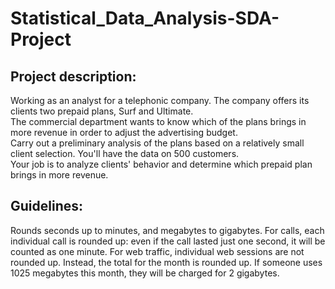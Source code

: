 # Statistical_Data_Analysis-SDA-Project

## Project description:
Working as an analyst for a telephonic company. The company offers its clients two prepaid plans, Surf and Ultimate.\
The commercial department wants to know which of the plans brings in more revenue in order to adjust the advertising budget.\
Carry out a preliminary analysis of the plans based on a relatively small client selection. You'll have the data on 500 customers.\
Your job is to analyze clients' behavior and determine which prepaid plan brings in more revenue. 

## Guidelines:
Rounds seconds up to minutes, and megabytes to gigabytes. For calls, each individual call is rounded up: even if the call lasted just one second, it will be counted as one minute. For web traffic, individual web sessions are not rounded up. Instead, the total for the month is rounded up. If someone uses 1025 megabytes this month, they will be charged for 2 gigabytes.

